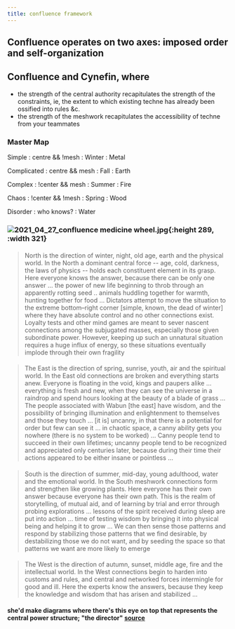 ```yaml
---
title: confluence framework
---
```


## Confluence operates on two axes: imposed order and self-organization
## Confluence and Cynefin, where 
- the strength of the central authority recapitulates the strength of the constraints, ie, the extent to which existing techne has already been ossified into rules &c.
- the strength of the meshwork recapitulates the accessibility of techne from your teammates
### Master Map

Simple
: centre && !mesh
: Winter
: Metal

Complicated
: centre && mesh
: Fall
: Earth

Complex
: !center && mesh
: Summer
: Fire

Chaos
: !center && !mesh
: Spring
: Wood

Disorder
: who knows?
: Water
### ![2021_04_27_confluence medicine wheel.jpg](https://cdn.logseq.com/%2F76a092ee-fea0-471d-ac53-7ca67ccd9f8edd2ac7e8-c00f-454c-aee9-1405c738a21f2021_04_27_confluence%20medicine%20wheel.jpg?Expires=4773180321&Signature=k5IRV9ET0FV~aSCE8ZMUaohHRQniGRFBy9BPraQmZ05n-4VNWWZaMJwcUuIOJ86st~gIYT~DDGumZ9r82jrl0c-kt6uyqse12btBw6R7T141e--Ilwpn~8Ngb5ZJgOKNr9HepXmZq3Z-VljU0F0v9NhZ2~t4D9z6NhUU4RF2jNpvQMUHMcIEdlfesZfpKNbd0OBBG4LPRDSGFxxqQ~NZw9zFGvD~nKxYrz94MI9FJ0XvyLjLuDyKjPooUX~RXuAOv2KYL4k3LGHdYz-2B71LtgfJvkeMhZrbPdl9YYE0egccP2TeSvj~xvUFFt~T4qtYvrXjh8KKH6oRDXznaden6w__&Key-Pair-Id=APKAJE5CCD6X7MP6PTEA){:height 289, :width 321}
#### 
> North is the direction of winter, night, old age, earth and the physical world. In the North a dominant central force -- age, cold, darkness, the laws of physics -- holds each constituent element in its grasp. Here everyone knows the answer, because there can be only one answer ... the power of new life beginning to throb through an apparently rotting seed .. animals huddling together for warmth, hunting together for food ... Dictators attempt to move the situation to the extreme bottom–right corner [simple, known, the dead of winter] where they have absolute control and no other connections exist. Loyalty tests and other mind games are meant to sever nascent connections among the subjugated masses, especially those given subordinate power. However, keeping up such an unnatural situation requires a huge influx of energy, so these situations eventually implode through their own fragility
#### 
> The East is the direction of spring, sunrise, youth, air and the spiritual world. In the East old connections are broken and everything starts anew. Everyone is floating in the void, kings and paupers alike ... everything is fresh and new, when they can see the universe in a raindrop and spend hours looking at the beauty of a blade of grass ... The people associated with Wabun [the east] have wisdom, and the possibility of bringing illumination and enlightenment to themselves and those they touch ... [it is] uncanny, in that there is a potential for order but few can see it ... in chaotic space, a canny ability gets you nowhere (there is no system to be worked) ... Canny people tend to succeed in their own lifetimes; uncanny people tend to be recognized and appreciated only centuries later, because during their time their actions appeared to be either insane or pointless ...
####
> South is the direction of summer, mid-day, young adulthood, water and the emotional world. In the South meshwork connections form and strengthen like growing plants. Here everyone has their own answer because everyone has their own path. This is the realm of storytelling, of mutual aid, and of learning by trial and error through probing explorations ... lessons of the spirit received during sleep are put into action ... time of testing wisdom by bringing it into physical being and helping it to grow ... We can then sense those patterns and respond by stabilizing those patterns that we find desirable, by destabilizing those we do not want, and by seeding the space so that patterns we want are more likely to emerge
#### 
> The West is the direction of autumn, sunset, middle age, fire and the intellectual world. In the West connections begin to harden into customs and rules, and central and networked forces intermingle for good and ill. Here the experts know the answers, because they keep the knowledge and wisdom that has arisen and stabilized ...
#### she'd make diagrams where there's this eye on top that represents the central power structure; "the director" [source](http://www.storycoloredglasses.com/2010/06/confluence.html)
##
##
##
##
##
##
##
##
##
##
##
##
##
##
##
##
##
##
##
##
##
##
##
##
##
##
##
##
##
##
##
